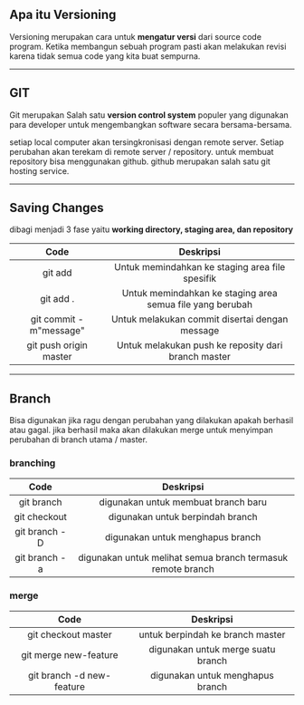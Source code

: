 ## Apa itu Versioning

Versioning merupakan cara untuk **mengatur versi** dari source code program.
Ketika membangun sebuah program pasti akan melakukan revisi karena tidak semua code yang kita buat sempurna.

---

## GIT

Git merupakan Salah satu **version control system** populer yang digunakan para developer untuk mengembangkan software secara bersama-bersama.

setiap local computer akan tersingkronisasi dengan remote server. Setiap perubahan akan terekam di remote server / repository. untuk membuat repository bisa menggunakan github. github merupakan salah satu git hosting service.

---

## Saving Changes

dibagi menjadi 3 fase yaitu **working directory, staging area, dan repository**

|        **Code**        |                       **Deskripsi**                       |
| :--------------------: | :-------------------------------------------------------: |
|  git add <directory>   |      Untuk memindahkan ke staging area file spesifik      |
|       git add .        | Untuk memindahkan ke staging area semua file yang berubah |
| git commit -m"message" |      Untuk melakukan commit disertai dengan message       |
| git push origin master |    Untuk melakukan push ke reposity dari branch master    |

---

## Branch

Bisa digunakan jika ragu dengan perubahan yang dilakukan apakah berhasil atau gagal. jika berhasil maka akan dilakukan merge untuk menyimpan perubahan di branch utama / master.

### branching

|         **Code**          |                        **Deskripsi**                        |
| :-----------------------: | :---------------------------------------------------------: |
|  git branch <namaBranch>  |             digunakan untuk membuat branch baru             |
| git checkout <namaBranch> |              digunakan untuk berpindah branch               |
|  git branch -D <branch>   |              digunakan untuk menghapus branch               |
|       git branch -a       | digunakan untuk melihat semua branch termasuk remote branch |

### merge

|         **Code**          |           **Deskripsi**            |
| :-----------------------: | :--------------------------------: |
|    git checkout master    |  untuk berpindah ke branch master  |
|   git merge new-feature   | digunakan untuk merge suatu branch |
| git branch -d new-feature |  digunakan untuk menghapus branch  |
